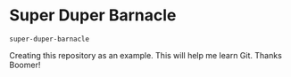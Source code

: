 # Super Duper Barnacle
`super-duper-barnacle`

Creating this repository as an example. This will help me learn Git. Thanks Boomer!
